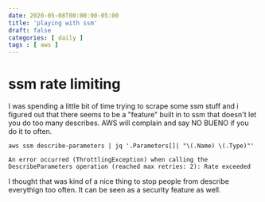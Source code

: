 ```yaml
---
date: 2020-05-08T00:00:00-05:00
title: 'playing with ssm'
draft: false
categories: [ daily ]
tags : [ aws ]
---
```

# ssm rate limiting
I was spending a little bit of time trying to scrape some ssm stuff and i figured out that there seems to be a "feature" built in to ssm that doesn't let you do too many describes.
AWS will complain and say NO BUENO if you do it to often.
```
aws ssm describe-parameters | jq '.Parameters[]| "\(.Name) \(.Type)"'

An error occurred (ThrottlingException) when calling the DescribeParameters operation (reached max retries: 2): Rate exceeded
```

I thought that was kind of a nice thing to stop people from describe everythign too often.  It can be seen as a security feature as well. 


